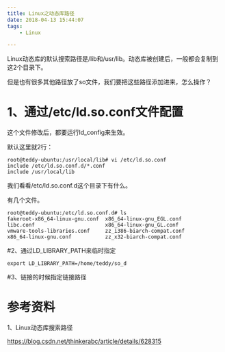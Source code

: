 ```yaml
---
title: Linux之动态库路径
date: 2018-04-13 15:44:07
tags:
	- Linux

---
```




Linux动态库的默认搜索路径是/lib和/usr/lib。动态库被创建后，一般都会复制到这2个目录下。

但是也有很多其他路径放了so文件，我们要把这些路径添加进来，怎么操作？

# 1、通过/etc/ld.so.conf文件配置

这个文件修改后，都要运行ld_config来生效。

默认这里就2行：

```
root@teddy-ubuntu:/usr/local/lib# vi /etc/ld.so.conf
include /etc/ld.so.conf.d/*.conf
include /usr/local/lib
```

我们看看/etc/ld.so.conf.d这个目录下有什么。

有几个文件。

```
root@teddy-ubuntu:/etc/ld.so.conf.d# ls
fakeroot-x86_64-linux-gnu.conf  x86_64-linux-gnu_EGL.conf
libc.conf                       x86_64-linux-gnu_GL.conf
vmware-tools-libraries.conf     zz_i386-biarch-compat.conf
x86_64-linux-gnu.conf           zz_x32-biarch-compat.conf
```

#2、通过LD_LIBRARY_PATH来临时指定

```
export LD_LIBRARY_PATH=/home/teddy/so_d
```



#3、链接的时候指定链接路径



# 参考资料

1、Linux动态库搜索路径

https://blog.csdn.net/thinkerabc/article/details/628315